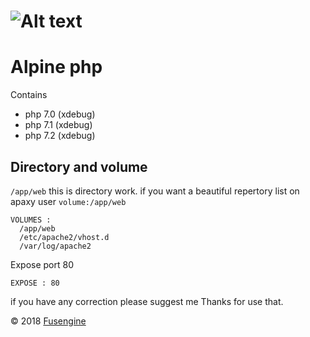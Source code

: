 ![Alt text](http://www.fusengine.ch/img/php7-apache.svg)
========================================================

# Alpine php

Contains
- php 7.0 (xdebug)
- php 7.1 (xdebug)
- php 7.2 (xdebug)

Directory and volume
--------------------

`/app/web` this is directory work. if you want a beautiful repertory list on apaxy user `volume:/app/web`

```
VOLUMES :
  /app/web
  /etc/apache2/vhost.d
  /var/log/apache2
```

Expose port 80

```
EXPOSE : 80
```

if you have any correction please suggest me Thanks for use that.

&copy; 2018 [Fusengine](http://fusengine.com)
